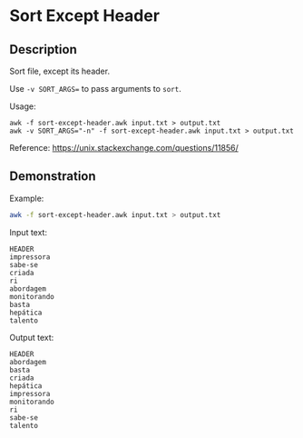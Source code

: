 Sort Except Header
==================================

Description
----------------------------------

Sort file, except its header.

Use `-v SORT_ARGS=` to pass arguments to `sort`.

Usage:

    awk -f sort-except-header.awk input.txt > output.txt
    awk -v SORT_ARGS="-n" -f sort-except-header.awk input.txt > output.txt

Reference: https://unix.stackexchange.com/questions/11856/

Demonstration
----------------------------------

Example:

```bash
awk -f sort-except-header.awk input.txt > output.txt
```

Input text:

```
HEADER
impressora
sabe-se
criada
ri
abordagem
monitorando
basta
hepática
talento
```

Output text:

```
HEADER
abordagem
basta
criada
hepática
impressora
monitorando
ri
sabe-se
talento
```

